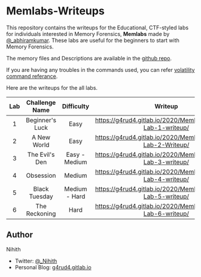 # Memlabs-Writeups

This repository contains the writeups for the Educational, CTF-styled labs for individuals interested in Memory Forensics, **Memlabs** made by [@_abhiramkumar](https://www.twitter.com/_abhiramkumar). These labs are useful for the beginners to start with Memory Forensics.

The memory files and Descriptions are available in the [github repo](https://github.com/stuxnet999/MemLabs).

If you are having any troubles in the commands used, you can refer [volatility command referance](https://github.com/volatilityfoundation/volatility/wiki/Command-Reference).

Here are the writeups for the all labs.

| Lab | Challenge Name| Difficulty | Writeup |
| :-: | :-: | :-: | :-: |
| 1 | Beginner's Luck | Easy | https://g4rud4.gitlab.io/2020/Memlabs/Memlabs-Lab-1-writeup/ |
| 2 | A New World | Easy | https://g4rud4.gitlab.io/2020/Memlabs/Memlabs-Lab-2-Writeup/ |
| 3 | The Evil's Den | Easy - Medium | https://g4rud4.gitlab.io/2020/Memlabs/Memlabs-Lab-3-writeup/ |
| 4 | Obsession | Medium | https://g4rud4.gitlab.io/2020/Memlabs/Memlabs-Lab-4-writeup/ |
| 5 | Black Tuesday | Medium - Hard | https://g4rud4.gitlab.io/2020/Memlabs/Memlabs-Lab-5-writeup/ |
| 6 | The Reckoning | Hard | https://g4rud4.gitlab.io/2020/Memlabs/Memlabs-Lab-6-writeup/ |

## Author

Nihith

* Twitter: [@_Nihith](https://twitter.com/_Nihith)
* Personal Blog: [g4rud4.gitlab.io](https://g4rud4.gitlab.io)
